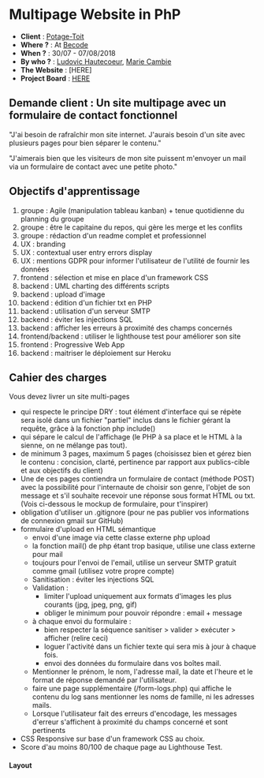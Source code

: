 # Multipage Website in PhP

- **Client** : [Potage-Toit](http://www.potage-toit.be/)
- **Where ?** : At [Becode](https://github.com/becodeorg/)
- **When ?** :  30/07 - 07/08/2018
- **By who ?** : [Ludovic Hautecoeur](https://github.com/ludovichaute), [Marie Cambie](https://github.com/mcambie) 
- **The Website** : [HERE]
- **Project Board** : [HERE](https://github.com/MCambie/multipage-website-in-php/projects/1)

## Demande client : Un site multipage avec un formulaire de contact fonctionnel

"J'ai besoin de rafraîchir mon site internet. J'aurais besoin d'un site avec plusieurs pages pour bien séparer le contenu."

"J'aimerais bien que les visiteurs de mon site puissent m'envoyer un mail via un formulaire de contact avec une petite photo."

## Objectifs d'apprentissage

1. groupe : Agile (manipulation tableau kanban) + tenue quotidienne du planning du groupe
2. groupe : être le capitaine du repos, qui gère les merge et les conflits
3. groupe : rédaction d'un readme complet et professionnel
4. UX : branding
5. UX : contextual user entry errors display
6. UX : mentions GDPR pour informer l'utilisateur de l'utilité de fournir les données
7. frontend : sélection et mise en place d'un framework CSS
8. backend : UML charting des différents scripts
9. backend : upload d'image
10. backend : édition d'un fichier txt en PHP
11. backend : utilisation d'un serveur SMTP
12. backend : éviter les injections SQL
13. backend : afficher les erreurs à proximité des champs concernés
14. frontend/backend : utiliser le lighthouse test pour améliorer son site
15. frontend : Progressive Web App
16. backend : maitriser le déploiement sur Heroku

## Cahier des charges

Vous devez livrer un site multi-pages

* qui respecte le principe DRY : tout élément d'interface qui se répète sera isolé dans un fichier "partiel" inclus dans le fichier gérant la requête, grâce à la fonction php include()
* qui sépare le calcul de l'affichage (le PHP à sa place et le HTML à la sienne, on ne mélange pas tout).
* de minimum 3 pages, maximum 5 pages (choisissez bien et gérez bien le contenu : concision, clarté, pertinence par rapport aux publics-cible et aux objectifs du client)
* Une de ces pages contiendra un formulaire de contact (méthode POST) avec la possibilité pour l'internaute de choisir son genre, l'objet de son message et s'il souhaite recevoir une réponse sous format HTML ou txt. (Vois ci-dessous le mockup de formulaire, pour t'inspirer)
* obligation d'utiliser un .gitignore (pour ne pas publier vos informations de connexion gmail sur GitHub)
* formulaire d'upload en HTML sémantique
    * envoi d'une image via cette classe externe php upload
    * la fonction mail() de php étant trop basique, utilise une class externe pour mail
    * toujours pour l'envoi de l'email, utilise un serveur SMTP gratuit comme gmail (utilisez votre propre compte)
    * Sanitisation : éviter les injections SQL
    * Validation :
        * limiter l'upload uniquement aux formats d'images les plus courants (jpg, jpeg, png, gif)
        * obliger le minimum pour pouvoir répondre : email + message
    * à chaque envoi du formulaire :
        * bien respecter la séquence sanitiser > valider > exécuter > afficher (relire ceci)
        * loguer l'activité dans un fichier texte qui sera mis à jour à chaque fois.
        * envoi des données du formulaire dans vos boîtes mail.
    * Mentionner le prénom, le nom, l'adresse mail, la date et l'heure et le format de réponse demandé par l'utilisateur.
    * faire une page supplémentaire (/form-logs.php) qui affiche le contenu du log sans mentionner les noms de famille, ni les adresses mails.
    * Lorsque l'utilisateur fait des erreurs d'encodage, les messages d'erreur s'affichent à proximité du champs concerné et sont pertinents
* CSS Responsive sur base d'un framework CSS au choix.
* Score d'au moins 80/100 de chaque page au Lighthouse Test.


#### Layout
